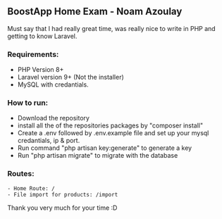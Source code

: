 
## BoostApp Home Exam - Noam Azoulay
Must say that I had really great time, was really nice to write in PHP and getting to know Laravel.
### Requirements:
 - PHP Version 8+
 - Laravel version 9+ (Not the installer)
 - MySQL with credantials.
### How to run:
 - Download the repository
 - install all the of the repositories packages by "composer install"
 - Create a .env followed by .env.example file and set up your mysql credantials, ip & port.
 - Run command "php artisan key:generate" to generate a key
 - Run "php artisan migrate" to migrate with the database
 
 ### Routes:
    - Home Route: /
    - File import for products: /import
 
 Thank you very much for your time :D
